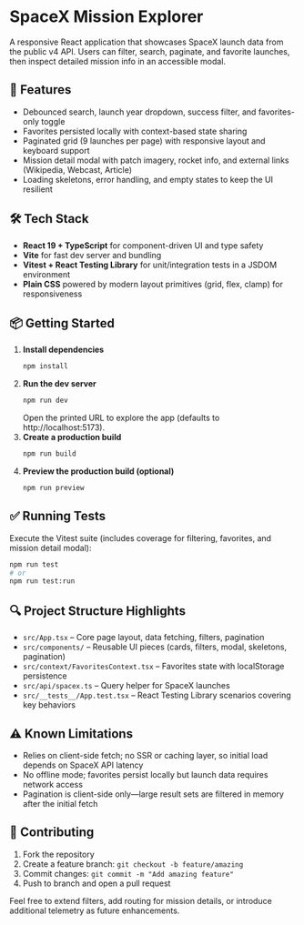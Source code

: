 # SpaceX Mission Explorer

A responsive React application that showcases SpaceX launch data from the public v4 API. Users can filter, search, paginate, and favorite launches, then inspect detailed mission info in an accessible modal.

## 🚀 Features
- Debounced search, launch year dropdown, success filter, and favorites-only toggle
- Favorites persisted locally with context-based state sharing
- Paginated grid (9 launches per page) with responsive layout and keyboard support
- Mission detail modal with patch imagery, rocket info, and external links (Wikipedia, Webcast, Article)
- Loading skeletons, error handling, and empty states to keep the UI resilient

## 🛠️ Tech Stack
- **React 19 + TypeScript** for component-driven UI and type safety
- **Vite** for fast dev server and bundling
- **Vitest + React Testing Library** for unit/integration tests in a JSDOM environment
- **Plain CSS** powered by modern layout primitives (grid, flex, clamp) for responsiveness

## 📦 Getting Started
1. **Install dependencies**
   ```bash
   npm install
   ```
2. **Run the dev server**
   ```bash
   npm run dev
   ```
   Open the printed URL to explore the app (defaults to http://localhost:5173).
3. **Create a production build**
   ```bash
   npm run build
   ```
4. **Preview the production build (optional)**
   ```bash
   npm run preview
   ```

## ✅ Running Tests
Execute the Vitest suite (includes coverage for filtering, favorites, and mission detail modal):
```bash
npm run test
# or
npm run test:run
```

## 🔍 Project Structure Highlights
- `src/App.tsx` – Core page layout, data fetching, filters, pagination
- `src/components/` – Reusable UI pieces (cards, filters, modal, skeletons, pagination)
- `src/context/FavoritesContext.tsx` – Favorites state with localStorage persistence
- `src/api/spacex.ts` – Query helper for SpaceX launches
- `src/__tests__/App.test.tsx` – React Testing Library scenarios covering key behaviors

## ⚠️ Known Limitations
- Relies on client-side fetch; no SSR or caching layer, so initial load depends on SpaceX API latency
- No offline mode; favorites persist locally but launch data requires network access
- Pagination is client-side only—large result sets are filtered in memory after the initial fetch

## 🤝 Contributing
1. Fork the repository
2. Create a feature branch: `git checkout -b feature/amazing`
3. Commit changes: `git commit -m "Add amazing feature"`
4. Push to branch and open a pull request

Feel free to extend filters, add routing for mission details, or introduce additional telemetry as future enhancements.
